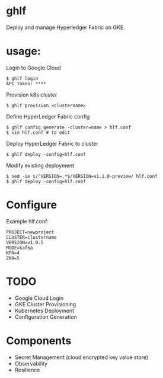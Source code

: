 # ghlf

Deploy and manage Hyperledger Fabric on GKE.

# usage:

Login to Google Cloud

	$ ghlf login	 
	API Token: ****

Provision k8s cluster

	$ ghlf provision <clustername>

Define HyperLedger Fabric config

	$ ghlf config generate -cluster=name > hlf.conf
	$ vim hlf.conf # to edit

Deploy HyperLedger Fabric to cluster

	$ ghlf deploy -config=hlf.conf

Modify existing deployment

	$ sed -ie s/^VERSION=.*$/VERSION=v1.1.0-preview/ hlf.conf 
	$ ghlf deploy -config=hlf.conf

# Configure

Example hlf.conf:

	PROJECT=newproject
	CLUSTER=clustername
	VERSION=v1.0.5
	MODE=kafka
	KFN=4
	ZKN=5

# TODO

* Google Cloud Login
* GKE Cluster Provisioning
* Kubernetes Deployment
* Configuration Generation

# Components

* Secret Management (cloud encrypted key value store)
* Observability
* Resilience
